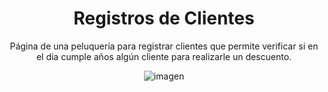 <div align="center">
  <h1><b>Registros de Clientes</b></h1>
  <p>Página de una peluquería para registrar clientes que permite verificar si en el dia cumple años algún cliente para realizarle un descuento.</p>
  <img src="https://i.postimg.cc/tCV37yYG/Pagina.jpg" alt="imagen">
</div>
